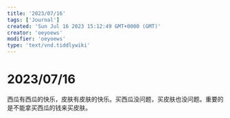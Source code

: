 ```yaml
---
title: '2023/07/16'
tags: ['Journal']
created: 'Sun Jul 16 2023 15:12:49 GMT+0000 (GMT)'
creator: 'oeyoews'
modifier: 'oeyoews'
type: 'text/vnd.tiddlywiki'
---
```


# 2023/07/16

西瓜有西瓜的快乐，皮肤有皮肤的快乐。买西瓜没问题，买皮肤也没问题。重要的是不能拿买西瓜的钱来买皮肤。
